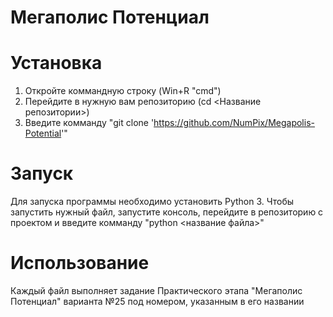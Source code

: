 # Мегаполис Потенциал
# Установка
1. Откройте коммандную строку (Win+R "cmd")
2. Перейдите в нужную вам репозиторию (cd <Название репозитории>)
3. Введите комманду "git clone 'https://github.com/NumPix/Megapolis-Potential'"
# Запуск
Для запуска программы необходимо установить Python 3.
Чтобы запустить нужный файл, запустите консоль, перейдите в репозиторию с проектом и введите комманду "python <название файла>"
# Использование
Каждый файл выполняет задание Практического этапа "Мегаполис Потенциал" варианта №25 под номером, указанным в его названии
